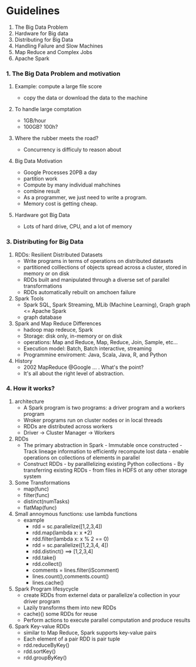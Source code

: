 # Guidelines
1. The Big Data Problem 
2. Hardware for Big data 
3. Distributing for Big Data
4. Handling Failure and Slow Machines 
5. Map Reduce and Complex Jobs 
6. Apache Spark

### 1. The Big Data Problem and motivation 
1. Example: compute a large file score   
    - copy the data or download the data to the machine 

2. To handle large comptation  
    -  1GB/hour 
    - 100GB? 100h?
    
3. Where the rubber meets the road?
    - Concurrency is difficuly to reason about

4. Big Data Motivation 
    - Google Processes 20PB a day 
    - partition work 
    - Compute by many individual mahchines 
    - combine result 
    - As a programmer, we just need to write a program. 
    - Memory cost is getting cheap.
5. Hardware got Big Data 
    - Lots of hard drive, CPU, and a lot of memory 
### 3.  Distributing for Big Data
1. RDDs: Resilient Distributed Datasets 
    - Write programs in terms of operations on distributed datasets 
    - partitioned colllections of objects spread across a cluster, stored in memory or on disk
    - RDDs built and manipulated through a diverse set of parallel transformations 
    - RDDs automatically rebuilt on amchoen failure 
2. Spark Tools 
    - Spark SQL, Spark Streaming, MLib (Machine Learning), Graph graph <= Apache Spark
    - graph database 
3. Spark and Map Reduce Differences
    - hadoop map redeuce, Spark 
    - Storage: disk only, in-memory or on disk
    - operations: Map and Reduce, Map, Reduce, Join, Sample, etc...
    - Execution model: Batch, Batch interactive, streaming
    - Programmine enviroment: Java, Scala, Java, R, and Python
 4. History 
    - 2002 MapReduce @Google ...
. What's the point?
    - It's all about the right level of abstraction.
### 4. How it works?
 1. architecture 
    - A Spark program is two programs: a driver program and a workers program 
    - Wroker programs run on cluster nodes or in local threads 
    - RDDs are distributed across workers 
    - Driver -> Cluster Manager -> Workers 
 2. RDDs 
    - The primary abstraction in Spark 
          - Immutable once constructed 
          - Track lineage information to efficiently recompute lost data 
          - enable operations on collections of elements in parallel 
    - Construct RDDs 
          - by paralllelizing existing Python collections 
          - By transferring existing RDDs 
          - from files in HDFS ot any other storage system
3. Some Transformations 
    - map(func)
    - filter(func)
    - distinct(numTasks)
    - flatMap(func)
4. Small annoymous functions: use lambda functions 
    - example 
        - rdd = sc.parallelize([1,2,3,4])
        - rdd.map(lambda x: x *2)
        - rdd.filter(lambda x: x % 2 == 0)
        - rdd = sc.parallelize([1,2,3,4, 4])
        - rdd.distinct() ==> [1,2,3,4]
        - rdd.take()
        - rdd.collect()
        - comments = lines.filter(iScomment)
        - lines.count(),comments.count()
        - lines.cache()
 5. Spark Program lifesycycle 
    - create RDDs from externel data or parallelize'a collection in your driver program 
    - Lazily transforms them into new RDDs 
    - cache)() some RDDs for reuse 
    - Perform actions to execute parallel computation and produce results 
 6. Spark Key-value RDDs 
    - similar to Map Reduce, Spark supports key-value pairs 
    - Each element of a pair RDD is pair tuple 
     - rdd.reduceByKey()
     - rdd.sortKey()
     - rdd.groupByKey()
 
 
 
